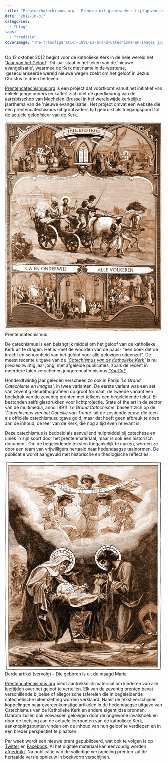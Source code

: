 ```yaml
---
title: "Prentenchatechismus.org - Prenten uit grootvaders tijd geven een nieuwe kijk op de kerkelijke leer"
date: "2012-10-31"
categories: 
  - "blog"
tags: 
  - "traditie"
coverImage: "The-transfiguration-1891-Le-Grand-Catéchisme-en-Images.jpg"
---
```


Op 12 oktober 2012 begint voor de katholieke Kerk in de hele wereld het '[Jaar van het Geloof](http://www.rkdocumenten.nl/rkdocs/index.php?mi=650&dos=354)'. Dit jaar staat in het teken van de 'nieuwe evangelisatie', waarmee de Kerk met name in de westerse,  geseculariseerde wereld nieuwe wegen zoekt om het geloof in Jezus Christus te doen herleven.

[Prentencatechismus.org](http://www.prentencatechismus.org) is een project dat voortkomt vanuit het initiatief van enkele jonge ouders en kadert zich met de goedkeuring van de aartsbisschop van Mechelen-Brussel in het wereldwijde kerkelijke jaarthema van de 'nieuwe evangelisatie'. Het project omvat een website die een prentencatechismus uit grootvaders tijd gebruikt als toegangspoort tot de actuele geloofsleer van de Kerk.

[![Prentencatechismus](images/01b-page0011-500x667.jpg "Prentencatechismus")](http://prentencatechismus.org/2011/01/01/inleiding/) Prentencatechismus

De catechismus is een belangrijk middel om het geloof van de katholieke Kerk uit te dragen. Het is -met de woorden van de paus- "een boek dat de kracht en schoonheid van het geloof voor alle gelovigen uiteenzet". De meest recente uitgave van de [_'Catechismus van de Katholieke Kerk'_](http://rkdocumenten.nl/rkdocs/index.php?mi=600&doc=1) is nu precies twintig jaar jong, met afgeleide publicaties, zoals de recent in meerdere talen verschenen jongerencatechismus [_'YouCat'_](http://rkdocumenten.nl/rkdocs/index.php?mi=600&doc=4005).

Honderdtwintig jaar geleden verscheen zo ook in Parijs _'Le Grand Catéchisme en Images'_, in twee varianten. De eerste variant was een set van zeventig kleurlithografieen op groot formaat, de tweede variant een boekdruk van de zeventig prenten met telkens een begeleidende tekst. Er bestonden zelfs glasdrukken voor lichtprojectie. State of the art in de sector van de multimedia, anno 1891! _'Le Grand Catéchisme'_ baseert zich op de _'Catechismus van het Concilie van Trente'_ uit de zestiende eeuw, die toen als officiële catechismusuitgave gold, maar dat hoeft geen afbreuk te doen aan de inhoud, de leer van de Kerk, die nog altijd even relevant is.

Deze catechismus is bedoeld als aanvullend hulpmiddel bij catechese en uniek in zijn soort door het prentenmateriaal, maar is ook een historisch document. Om de begeleidende teksten toegankelijk te maken, werden ze door een team van vrijwilligers hertaald naar hedendaagse taalnormen. De publicatie wordt aangevuld met historische en theologische reflecties.

[![Derde artikel (vervolg) – Die geboren is uit de maagd Maria](images/042b-png-500x667.jpg "Derde artikel (vervolg) – Die geboren is uit de maagd Maria")](http://prentencatechismus.org/2011/01/04/derde-artikel-die-geboren-is-uit-de-maagd-maria/) Derde artikel (vervolg) – Die geboren is uit de maagd Maria

[Prentencatechismus.org](http://www.prentencatechismus.org) biedt aantrekkelijk materiaal om kinderen van alle leeftijden over het geloof te vertellen. Elk van de zeventig prenten bevat verschillende bijbelse of allegorische taferelen die in begeleidende catechetische uiteenzetting worden verklaard. Naast de tekst verschijnen koppelingen naar overeenkomstige artikelen in de hedendaagse uitgave van Catechismus van de Katholieke Kerk en andere eigentijdse bronnen. Daarom zullen ook volwassen gelovigen door de ongewone invalshoek en door de toetsing aan de actuele leerpunten van de katholieke Kerk, aanknopingspunten vinden om de inhoud van hun geloof te verdiepen en in een breder perspectief te plaatsen.

Per week wordt een nieuwe prent gepubliceerd, wat ook te volgen is op [Twitter](https://twitter.com/catechismus) en [Facebook](http://www.facebook.com/Prentencatechismus). Al het digitale materiaal kan eenvoudig worden [afgedrukt](http://prentencatechismus.org/drukwerk/). Na publicatie van de volledige verzameling prenten zal de hertaalde versie opnieuw in boekvorm verschijnen.
